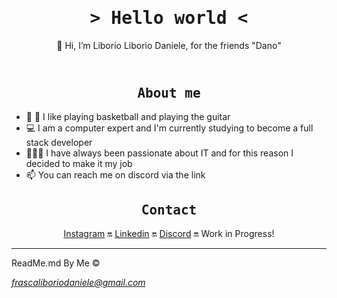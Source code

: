 <html lang="it">
  <head>
    <meta charset="utf-8" />
    <link
      rel="stylesheet"
      href="https://cdnjs.cloudflare.com/ajax/libs/font-awesome/5.15.4/css/all.min.css"
      integrity="sha512-1ycn6IcaQQ40/MKBW2W4Rhis/DbILU74C1vSrLJxCq57o941Ym01SwNsOMqvEBFlcgUa6xLiPY/NS5R+E6ztJQ=="
      crossorigin="anonymous"
      referrerpolicy="no-referrer"
    />
    <meta name="viewport" content="width=device-width, initial-scale=1" />
  </head>
  <body>
    <header>
      <h1 align="center"> <tt>> Hello world <</tt> </h1>
      <p align="center">👋 Hi, I’m Liborio Liborio Daniele, for the friends "Dano"</p>
    </header>
    <main>
        <h2 align="center"><tt> About me </tt></h2>
        <ul>
            <li>🏀 🎸 I like playing basketball and playing the guitar</li>
            <li>💻 I am a computer expert and I'm currently studying to become a full stack developer</li>
            <li>🧑🏻‍💻 I have always been passionate about IT and for this reason I decided to make it my job</li>
            <li>📫 You can reach me on discord via the link</li>
        </ul>
        <h2 align="center"><tt> Contact </tt></h2>
        <p align="center">
        <a href="https://www.instagram.com/dano_fra/">Instagram</a>
        <span> 🔛 </span>
        <a href="https://www.linkedin.com/in/dano-fra">Linkedin</a>
        <span> 🔛 </span>
        <a href="https://discord.com/channels/@me/1179704138423087177">Discord</a>
        <span> 🔛 Work in Progress!</span>
        </p>
    </main>
    <footer>
        <hr/>
      <p>ReadMe.md By Me &copy</p>
      <address>
        <a
          href="mailto:frascaliboriodaniele@gmail.com"
          >frascaliboriodaniele@gmail.com</a
        >
      </address>
    </footer>
  </body>
</html>
